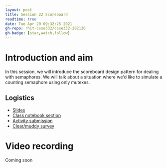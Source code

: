 ```yaml
---
layout: post
title: Session 22 Scoreboard
readtime: true
date: Tue Apr 20 09:32:25 2021
gh-repo: rhit-csse332/csse332-202130
gh-badge: [star,watch,follow]
---
```


# Introduction and aim

In this session, we will introduce the scoreboard design pattern for dealing
with semaphores. We will talk about a situation where we'd like to simulate a
counting semaphore using only mutexes. 

## Logistics

- [Slides](https://rosehulman-my.sharepoint.com/:p:/g/personal/noureddi_rose-hulman_edu/Eed1AQW9bKZFtjE-DsnQtrgBb48HJx1FuyRIb6vKJXwa6g?e=2eq4KP)
- [Class notebook section](https://rosehulman-my.sharepoint.com/personal/noureddi_rose-hulman_edu/_layouts/OneNote.aspx?id=%2Fpersonal%2Fnoureddi_rose-hulman_edu%2FDocuments%2FClass%20Notebooks%2FCSSE%20332%20Operating%20Systems&wd=target%28_Content%20Library%2FSession%2022%20Scoreboard.one%7CF0EE8B94-0A6D-CE49-BA07-DD40958A5791%2F%29)
- [Activity submission](https://moodle.rose-hulman.edu/mod/assign/view.php?id=2708166)
- [Clear/muddy survey](https://moodle.rose-hulman.edu/mod/quiz/view.php?id=2793888)

# Video recording

Coming soon
